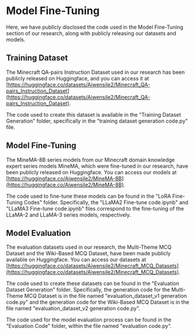 # Model Fine-Tuning

Here, we have publicly disclosed the code used in the Model Fine-Tuning section of our research, along with publicly releasing our datasets and models.

## Training Dataset

The Minecraft QA-pairs Instruction Dataset used in our research has been publicly released on Huggingface, and you can access it at [https://huggingface.co/datasets/Aiwensile2/Minecraft_QA-pairs_Instruction_Dataset](https://huggingface.co/datasets/Aiwensile2/Minecraft_QA-pairs_Instruction_Dataset).

The code used to create this dataset is available in the "Training Dataset Generation" folder, specifically in the "training dataset generation code.py" file.

## Model Fine-Tuning

The MineMA-8B series models from our Minecraft domain knowledge expert series models MineMA, which were fine-tuned in our research, have been publicly released on Huggingface. You can access our models at [https://huggingface.co/Aiwensile2/MineMA-8B](https://huggingface.co/Aiwensile2/MineMA-8B).

The code used to fine-tune these models can be found in the "LoRA Fine-Tuning Codes" folder. Specifically, the "LLaMA2 Fine-tune code.ipynb" and "LLaMA3 Fine-tune code.ipynb" files correspond to the fine-tuning of the LLaMA-2 and LLaMA-3 series models, respectively.

## Model Evaluation

The evaluation datasets used in our research, the Multi-Theme MCQ Dataset and the Wiki-Based MCQ Dataset, have been made publicly available on Huggingface. You can access our datasets at [https://huggingface.co/datasets/Aiwensile2/Minecraft_MCQ_Datasets](https://huggingface.co/datasets/Aiwensile2/Minecraft_MCQ_Datasets).

The code used to create these datasets can be found in the "Evaluation Dataset Generation" folder. Specifically, the generation code for the Multi-Theme MCQ Dataset is in the file named "evaluation_dataset_v1 generation code.py" and the generation code for the Wiki-Based MCQ Dataset is in the file named "evaluation_dataset_v2 generation code.py".

The code used for the model evaluation process can be found in the "Evaluation Code" folder, within the file named "evaluation code.py".
